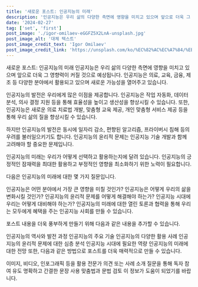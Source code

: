 ```yaml
---
title: '새로운 포스트: 인공지능의 미래'
description: '인공지능은 우리 삶의 다양한 측면에 영향을 미치고 있으며 앞으로 더욱 그 영향력이 커질 것으로 예상됩니다. 인공지능은 의료, 교육, 금융, 제조 등 다양한 분야에서 활용되고 있으며 새로운 가능성을 열어주고 있습니다.'
date: '2024-02-27'
tag: ['set', 'first']
post_image: './igor-omilaev-eGGFZ5X2LnA-unsplash.jpg'
post_image_alt: '대체 텍스트'
post_image_credit_text: 'Igor Omilaev'
post_image_credit_link: 'https://unsplash.com/ko/%EC%82%AC%EC%A7%84/%EB%AC%B8%EC%9E%90-a%EA%B0%80-%EC%9C%84%EC%97%90-%EC%9E%88%EB%8A%94-%EC%BB%B4%ED%93%A8%ED%84%B0-%EC%B9%A9-eGGFZ5X2LnA?utm_content=creditCopyText&utm_medium=referral&utm_source=unsplash'
---
```


새로운 포스트: 인공지능의 미래
인공지능은 우리 삶의 다양한 측면에 영향을 미치고 있으며 앞으로 더욱 그 영향력이 커질 것으로 예상됩니다. 인공지능은 의료, 교육, 금융, 제조 등 다양한 분야에서 활용되고 있으며 새로운 가능성을 열어주고 있습니다.

인공지능의 발전은 우리에게 많은 이점을 제공합니다. 인공지능은 작업 자동화, 데이터 분석, 의사 결정 지원 등을 통해 효율성을 높이고 생산성을 향상시킬 수 있습니다. 또한, 인공지능은 새로운 의료 치료법 개발, 맞춤형 교육 제공, 개인 맞춤형 서비스 제공 등을 통해 우리 삶의 질을 향상시킬 수 있습니다.

하지만 인공지능의 발전은 동시에 일자리 감소, 편향된 알고리즘, 프라이버시 침해 등의 우려를 불러일으키기도 합니다. 인공지능의 윤리적 문제는 인공지능 기술 개발과 함께 고려해야 할 중요한 문제입니다.

인공지능의 미래는 우리가 어떻게 선택하고 활용하는지에 달려 있습니다. 인공지능의 긍정적인 잠재력을 최대한 활용하고 부정적인 영향을 최소화하기 위한 노력이 필요합니다.

다음은 인공지능의 미래에 대한 몇 가지 질문입니다.

인공지능은 어떤 분야에서 가장 큰 영향을 미칠 것인가?
인공지능은 어떻게 우리의 삶을 변화시킬 것인가?
인공지능의 윤리적 문제를 어떻게 해결해야 하는가?
인공지능 시대에 우리는 어떻게 대비해야 하는가?
인공지능의 미래에 대한 열린 토론과 협력을 통해 우리는 모두에게 혜택을 주는 인공지능 사회를 만들 수 있습니다.

포스트 내용을 더욱 풍부하게 만들기 위해 다음과 같은 내용을 추가할 수 있습니다.

인공지능의 역사와 발전 과정
인공지능의 주요 기술
인공지능의 다양한 활용 사례
인공지능의 윤리적 문제에 대한 심층 분석
인공지능 시대에 필요한 역량
인공지능의 미래에 대한 전망
또한, 다음과 같은 방법으로 포스트를 더욱 매력적으로 만들 수 있습니다.

이미지, 비디오, 인포그래픽 등을 활용
전문가 의견 또는 사례 소개
질문을 통해 독자 참여 유도
명확하고 간결한 문장 사용
맞춤법과 문법 검토
이 정보가 도움이 되었기를 바랍니다.
